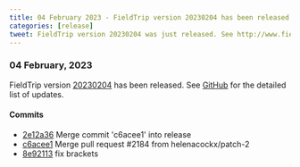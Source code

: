 ```yaml
---
title: 04 February 2023 - FieldTrip version 20230204 has been released
categories: [release]
tweet: FieldTrip version 20230204 was just released. See http://www.fieldtriptoolbox.org/#04-february-2023
---
```


### 04 February, 2023

FieldTrip version [20230204](http://github.com/fieldtrip/fieldtrip/releases/tag/20230204) has been released.
See [GitHub](https://github.com/fieldtrip/fieldtrip/compare/20230202...20230204) for the detailed list of updates.

#### Commits

- [2e12a36](http://github.com/fieldtrip/fieldtrip/commit/2e12a36) Merge commit 'c6acee1' into release
- [c6acee1](http://github.com/fieldtrip/fieldtrip/commit/c6acee1) Merge pull request #2184 from helenacockx/patch-2
- [8e92113](http://github.com/fieldtrip/fieldtrip/commit/8e92113) fix brackets
